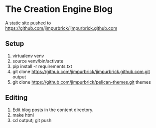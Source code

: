 The Creation Engine Blog
========================

A static site pushed to https://github.com/jimpurbrick/jimpurbrick.github.com

Setup
-----

1. virtualenv venv
2. source venv/bin/activate
3. pip install -r requirements.txt
4. git clone https://github.com/jimpurbrick/jimpurbrick.github.com.git output
5. git clone https://github.com/jimpurbrick/pelican-themes.git themes

Editing
-------

1. Edit blog posts in the content directory.
2. make html
3. cd output; git push
